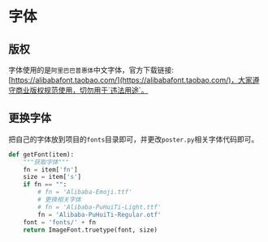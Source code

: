 # 字体

## 版权

字体使用的是`阿里巴巴普惠体`中文字体，官方下载链接: [https://alibabafont.taobao.com/](https://alibabafont.taobao.com/)，大家遵守商业版权规范使用，切勿用于`违法用途`。

## 更换字体

把自己的字体放到项目的`fonts`目录即可，并更改`poster.py`相关字体代码即可。

```python
def getFont(item):
    """获取字体"""
    fn = item['fn']
    size = item['s']
    if fn == "":
        # fn = 'Alibaba-Emoji.ttf'
        # 更换相关字体
        # fn = 'Alibaba-PuHuiTi-Light.ttf'
        fn = 'Alibaba-PuHuiTi-Regular.otf'
    font = 'fonts/' + fn
    return ImageFont.truetype(font, size)
```





